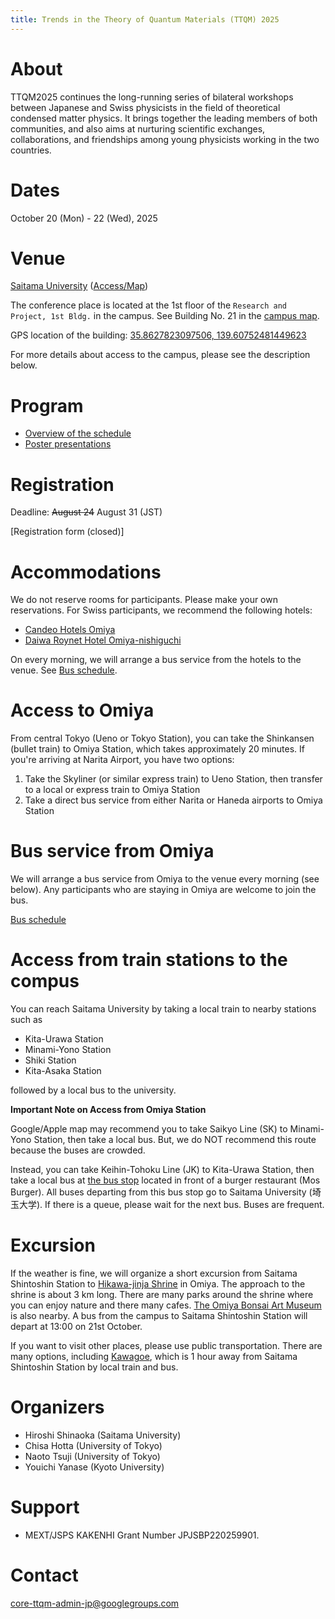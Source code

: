 ```yaml
---
title: Trends in the Theory of Quantum Materials (TTQM) 2025
---
```


# About
TTQM2025 continues the long-running series of bilateral workshops between Japanese and Swiss physicists in the field of theoretical condensed matter physics. It brings together the leading members of both communities, and also aims at nurturing scientific exchanges, collaborations, and friendships among young physicists working in the two countries.

# Dates 
October 20 (Mon) - 22 (Wed), 2025

# Venue
[Saitama University](https://en.saitama-u.ac.jp) ([Access/Map](https://en.saitama-u.ac.jp/about/mapsaccess/))

The conference place is located at the 1st floor of the ``Research and Project, 1st Bldg.`` in the campus.
See Building No. 21 in the [campus map](https://en.saitama-u.ac.jp/studentlife/campus/).

GPS location of the building: [35.8627823097506, 139.60752481449623](https://www.google.com/maps/search/?api=1&query=35.8627823097506,139.60752481449623)

For more details about access to the campus, please see the description below.

# Program
* [Overview of the schedule](schedule.md)
* [Poster presentations](/assets/posters.pdf)

# Registration
Deadline: ~~August 24~~ August 31 (JST)

[Registration form (closed)]

# Accommodations

We do not reserve rooms for participants. Please make your own reservations.
For Swiss participants, we recommend the following hotels:

* [Candeo Hotels Omiya](https://www.booking.com/hotel/jp/candeo-hotels-omiya.en-gb.html)
* [Daiwa Roynet Hotel Omiya-nishiguchi](https://www.booking.com/hotel/jp/daiwaroinetutohoteruda-gong-xi-kou.en-gb.html)

On every morning, we will arrange a bus service from the hotels to the venue. See [Bus schedule](bus.html).

# Access to Omiya

From central Tokyo (Ueno or Tokyo Station), you can take the Shinkansen (bullet train) to Omiya Station, which takes approximately 20 minutes. If you're arriving at Narita Airport, you have two options:
1. Take the Skyliner (or similar express train) to Ueno Station, then transfer to a local or express train to Omiya Station
2. Take a direct bus service from either Narita or Haneda airports to Omiya Station


# Bus service from Omiya
We will arrange a bus service from Omiya to the venue every morning (see below).
Any participants who are staying in Omiya are welcome to join the bus.

[Bus schedule](bus.html)

# Access from train stations to the compus
You can reach Saitama University by taking a local train to nearby stations such as

* Kita-Urawa Station
* Minami-Yono Station
* Shiki Station
* Kita-Asaka Station

followed by a local bus to the university.

**Important Note on Access from Omiya Station**

Google/Apple map may recommend you to take Saikyo Line (SK) to Minami-Yono Station, then take a local bus.
But, we do NOT recommend this route because the buses are crowded.

Instead, you can take Keihin-Tohoku Line (JK) to Kita-Urawa Station,
then take a local bus at [the bus stop](https://www.google.com/maps/search/?api=1&query=35.871569069264034,139.64573722331843) located in front of a burger restaurant (Mos Burger).
All buses departing from this bus stop go to Saitama University (埼玉大学).
If there is a queue, please wait for the next bus. Buses are frequent.

# Excursion
If the weather is fine, we will organize a short excursion from Saitama Shintoshin Station to [Hikawa-jinja Shrine](https://www.japan.travel/en/spot/1525/) in Omiya.
The approach to the shrine is about 3 km long.
There are many parks around the shrine where you can enjoy nature and there many cafes.
[The Omiya Bonsai Art Museum](https://www.japan.travel/en/spot/1520/) is also nearby.
A bus from the campus to Saitama Shintoshin Station will depart at 13:00 on 21st October.

If you want to visit other places, please use public transportation. There are many options, including [Kawagoe](https://koedo.or.jp/feel-edo-culture/en/), which is 1 hour away from Saitama Shintoshin Station by local train and bus.

# Organizers
* Hiroshi Shinaoka (Saitama University)
* Chisa Hotta (University of Tokyo)
* Naoto Tsuji (University of Tokyo)
* Youichi Yanase (Kyoto University)

# Support
* MEXT/JSPS KAKENHI Grant Number JPJSBP220259901.

# Contact
[core-ttqm-admin-jp@googlegroups.com](mailto:core-ttqm-admin-jp@googlegroups.com)
